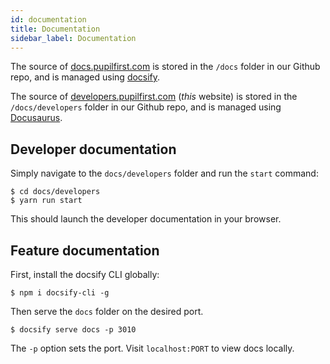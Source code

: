 ```yaml
---
id: documentation
title: Documentation
sidebar_label: Documentation
---
```


The source of [docs.pupilfirst.com](https://docs.pupilfirst.com) is stored in the `/docs` folder in our Github repo, and
is managed using [docsify](https://docsify.js.org/).

The source of [developers.pupilfirst.com](https://developers.pupilfirst.com) (_this_ website) is stored in the `/docs/developers` folder
in our Github repo, and is managed using [Docusaurus](https://v2.docusaurus.io/).

## Developer documentation

Simply navigate to the `docs/developers` folder and run the `start` command:

    $ cd docs/developers
    $ yarn run start

This should launch the developer documentation in your browser.

## Feature documentation

First, install the docsify CLI globally:

    $ npm i docsify-cli -g

Then serve the `docs` folder on the desired port.

    $ docsify serve docs -p 3010

The `-p` option sets the port. Visit `localhost:PORT` to view docs locally.
